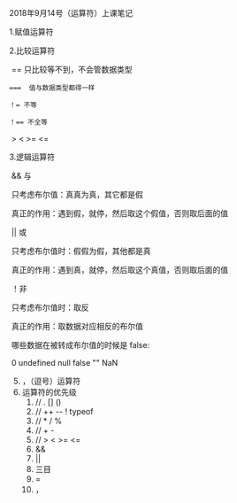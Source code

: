 2018年9月14号（运算符）上课笔记

1.赋值运算符

2.比较运算符

​	== 只比较等不到，不会管数据类型

	===  值与数据类型都得一样

	！= 不等

	！== 不全等

​	> <  >=  <=

3.逻辑运算符

​	&& 与

​		只考虑布尔值：真真为真，其它都是假

​		真正的作用：遇到假，就停，然后取这个假值，否则取后面的值

​	||  或

​		只考虑布尔值时：假假为假，其他都是真

​		真正的作用：遇到真，就停，然后取这个真值，否则取后面的值

​	！非

​		只考虑布尔值时：取反

​		真正的作用：取数据对应相反的布尔值

​	哪些数据在被转成布尔值的时候是 false:

​		0  undefined  null  false   ""  NaN   

5. ，（逗号）运算符
6. 运算符的优先级
   1. //  .  []  ()
   2. // ++  --  !  typeof
   3. // * /  %
   4. // +  -
   5. // > <  >=  <=
   6. &&
   7. ||
   8. 三目
   9. =
   10. ，
